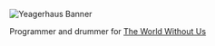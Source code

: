 ![Yeagerhaus Banner](https://github.com/yeagerhaus/yeagerhaus/blob/main/yhbanner2.png?raw=true)

Programmer and drummer for [The World Without Us](https://open.spotify.com/artist/5R9VthdcrIP3ZkxDTigclm?si=HbUa5Q0DS1Wb6GRIxKYSNw)
